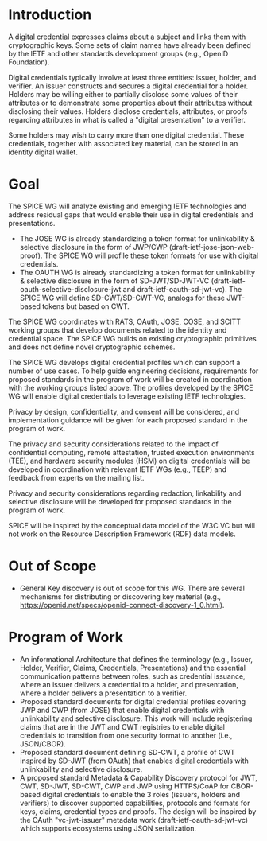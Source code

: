 # Introduction

A digital credential expresses claims about a subject and links them with cryptographic keys. Some sets of claim names have already been defined by the IETF and other standards development groups (e.g., OpenID Foundation).

Digital credentials typically involve at least three entities: issuer, holder, and verifier. An issuer constructs and secures a digital credential for a holder. Holders may be willing either to partially disclose some values of their attributes or to demonstrate some properties about their attributes without disclosing their values. Holders disclose credentials, attributes, or proofs regarding attributes in what is called a "digital presentation" to a verifier.

Some holders may wish to carry more than one digital credential. These credentials, together with associated key material, can be stored in an identity digital wallet.

# Goal

The SPICE WG will analyze existing and emerging IETF technologies and address residual gaps that would enable their use in digital credentials and presentations.

* The JOSE WG is already standardizing a token format for unlinkability & selective disclosure in the form of JWP/CWP (draft-ietf-jose-json-web-proof). The SPICE WG will profile these token formats for use with digital credentials.
* The OAUTH WG is already standardizing a token format for unlinkability & selective disclosure in the form of SD-JWT/SD-JWT-VC (draft-ietf-oauth-selective-disclosure-jwt and draft-ietf-oauth-sd-jwt-vc). The SPICE WG will define SD-CWT/SD-CWT-VC, analogs for these JWT-based tokens but based on CWT.

The SPICE WG coordinates with RATS, OAuth, JOSE, COSE, and SCITT working groups that develop documents related to the identity and credential space. The SPICE WG builds on existing cryptographic primitives and does not define novel cryptographic schemes.

The SPICE WG develops digital credential profiles which can support a number of use cases. To help guide engineering decisions, requirements for proposed standards in the program of work will be created in coordination with the working groups listed above. The profiles developed by the SPICE WG will enable digital credentials to leverage existing IETF technologies.

Privacy by design, confidentiality, and consent will be considered, and implementation guidance will be given for each proposed standard in the program of work.

The privacy and security considerations related to the impact of confidential computing, remote attestation, trusted execution environments (TEE), and hardware security modules (HSM) on digital credentials will be developed in coordination with relevant IETF WGs (e.g., TEEP) and feedback from experts on the mailing list.

Privacy and security considerations regarding redaction, linkability and selective disclosure will be developed for proposed standards in the program of work.

SPICE will be inspired by the conceptual data model of the W3C VC but will not work on the Resource Description Framework (RDF) data models.

# Out of Scope

* General Key discovery is out of scope for this WG. There are several mechanisms for distributing or discovering key material (e.g., https://openid.net/specs/openid-connect-discovery-1_0.html).

# Program of Work

* An informational Architecture that defines the terminology (e.g., Issuer, Holder, Verifier, Claims, Credentials, Presentations) and the essential communication patterns between roles, such as credential issuance, where an issuer delivers a credential to a holder, and presentation, where a holder delivers a presentation to a verifier.
* Proposed standard documents for digital credential profiles covering JWP and CWP (from JOSE) that enable digital credentials with unlinkability and selective disclosure. This work will include registering claims that are in the JWT and CWT registries to enable digital credentials to transition from one security format to another (i.e., JSON/CBOR).
* Proposed standard document defining SD-CWT, a profile of CWT inspired by SD-JWT (from OAuth) that enables digital credentials with unlinkability and selective disclosure.
* A proposed standard Metadata & Capability Discovery protocol for JWT, CWT, SD-JWT, SD-CWT, CWP and JWP using HTTPS/CoAP for CBOR-based digital credentials to enable the 3 roles (issuers, holders and verifiers) to discover supported capabilities, protocols and formats for keys, claims, credential types and proofs. The design will be inspired by the OAuth "vc-jwt-issuer" metadata work (draft-ietf-oauth-sd-jwt-vc) which supports ecosystems using JSON serialization.
